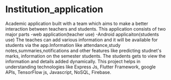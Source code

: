 # Institution_application

Academic application built with a team which aims to make a better interaction between teachers and students.
This application consists of two major parts 
-web application(teacher use)
-Android applicaiton(students use)
The teaches can add various information and it will be available for students via the app.Information like attendance,study notes,summaries,notifications and 
other features like predicting studnet's marks, information on the semester students.
The students gets to view the information and details added dynamically.
This project helps in understanding technologies like Express Js, Flutter Framework, google APIs, TensorFlow js, Javascript, NoSQL, Firebase. 
